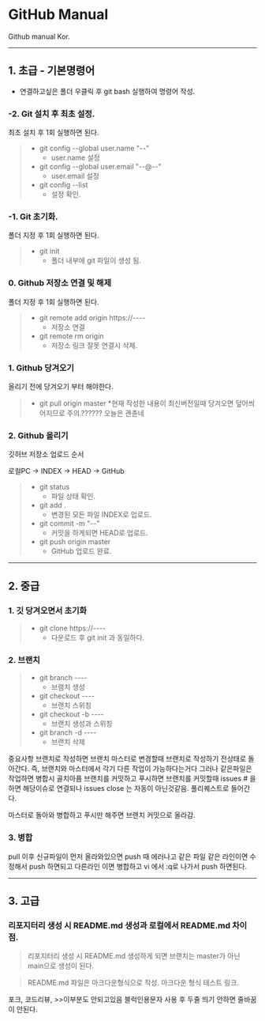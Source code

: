# GitHub Manual
Github manual Kor.
* * *
## 1. 초급 - 기본명령어
* 연결하고싶은 폴더 우클릭 후 git bash 실행하여 명령어 작성.

### -2. Git 설치 후 최초 설정.
최초 설치 후 1회 실행하면 된다.

>* git config --global user.name "--"
>	* user.name 설정
>* git config --global user.email "--@--"
>	* user.email 설정
>* git config --list
>	* 설정 확인.

### -1. Git 초기화.
폴더 지정 후 1회 실행하면 된다.

>* git init
>	* 폴더 내부에 git 파일이 생성 됨.

### 0. Github 저장소 연결 및 해제
폴더 지정 후 1회 실행하면 된다.

>* git remote add origin https://----
>	* 저장소 연결
>* git remote rm origin
>	* 저장소 링크 잘못 연결시 삭제.

### 1. Github 당겨오기
올리기 전에 당겨오기 부터 해야한다.
>* git pull origin master
>	*현재 작성한 내용이 최신버전일때 당겨오면 덮어씌어지므로 주의.?????? 오늘은 괜츈네

### 2. Github 올리기
깃허브 저장소 업로드 순서

로컬PC -> INDEX -> HEAD -> GitHub
>* git status
>	* 파일 상태 확인.
>* git add .
>	* 변경된 모든 파일 INDEX로 업로드.
>* git commit -m "--"
>	* 커밋을 하게되면 HEAD로 업로드.
>* git push origin master
>	* GitHub 업로드 완료.

* * *
## 2. 중급
### 1. 깃 당겨오면서 초기화
>* git clone https://----
>	* 다운로드 후 git init 과 동일하다.

### 2. 브랜치
>* git branch ----
>	* 브램치 생성
>* git checkout ----
>	* 브랜치 스위칭
>* git checkout -b ----
>	* 브랜치 생성과 스위칭
>* git branch -d ----
>	* 브랜치 삭제

중요사항
브랜치로 작성하면 
브랜치 마스터로 변경할때 브랜치로 작성하기 전상태로 돌아간다.
즉, 브랜치와 마스터에서 각기 다른 작업이 가능하다는거다 그러나 같은파일은 작업하면 병합시 골치아픔
브랜치를 커밋하고 푸시하면
브랜치를 커밋할때 issues # 을 하면 해당이슈로 연결되나 issues close 는 자동이 아닌것같음.
풀리퀘스트로 들어간다.

마스터로 돌아와 병합하고
푸시만 해주면 브랜치 커밋으로 올라감.


### 3. 병합
pull 이후 신규파일이 먼저 올라와있으면
push 때 에러나고
같은 파일 같은 라인이면 수정해서 push 하면되고
다른라인 이면 병합하고 vi 에서 :q로 나가서 push 하면된다.

* * *
## 3. 고급
### 리포지터리 생성 시 README.md 생성과 로컬에서 README.md 차이점.
> 리포지터리 생성 시 README.md 생성하게 되면 브랜치는 master가 아닌 main으로 생성이 된다.

> README.md 파일은 마크다운형식으로 작성.
> 마크다운 형식 테스트 링크.

포크, 코드리뷰, >>이부분도 안되고있음
블럭인용문자 사용 후 두줄 띄기 안하면 줄바꿈이 안된다.

